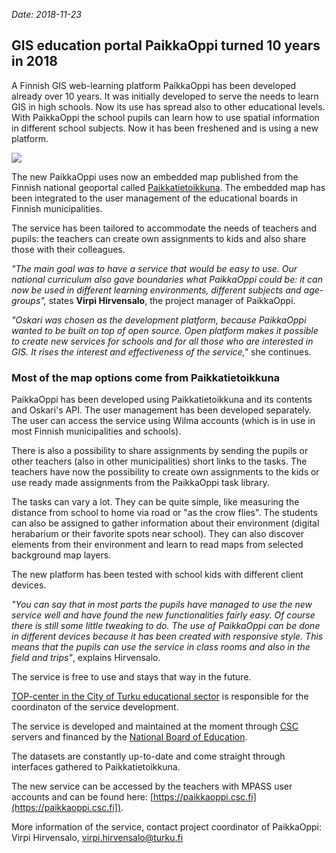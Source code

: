 *Date: 2018-11-23*

## GIS education portal PaikkaOppi turned 10 years in 2018

A Finnish GIS web-learning platform PaikkaOppi has been developed already over 10 years. 
It was initially developed to serve the needs to learn GIS in high schools. 
Now its use has spread also to other educational levels. 
With PaikkaOppi the school pupils can learn how to use spatial information in different school subjects. 
Now it has been freshened and is using a new platform.

<img src="/images/gallery/paikkaoppi.png"/>

The new PaikkaOppi uses now an embedded map published from the Finnish national geoportal called [Paikkatietoikkuna](www.paikkatietoikkuna.fi). The embedded map has been integrated to the user management of the educational boards in Finnish municipalities. 

The service has been tailored to accommodate the needs of teachers and pupils: 
the teachers can create own assignments to kids and also share those with their colleagues.

*"The main goal was to have a service that would be easy to use. Our national curriculum also gave boundaries what PaikkaOppi could be: 
it can now be used in  different learning environments, different subjects and age-groups",* 
states **Virpi Hirvensalo**, the project manager of PaikkaOppi.

*"Oskari was chosen as the development platform, because PaikkaOppi wanted to be built on top of open source. 
Open platform makes it possible to create new services for schools and for all those who are interested in GIS. 
It rises the interest and effectiveness of the service,"* she continues.

### Most of the map options come from Paikkatietoikkuna
PaikkaOppi has been developed using Paikkatietoikkuna and its contents and Oskari's API. 
The user management has been developed separately. The user can access the service using Wilma accounts (which is in use in most Finnish municipalities and schools).

There is also a possibility to share assignments by sending the pupils or other teachers (also in other municipalities) 
short links to the tasks. The teachers have now the possibility to create own assignments to the kids or use ready made 
assignments from the PaikkaOppi task library.

The tasks can vary a lot. They can be quite simple, like measuring the distance from school to home via road or "as the crow flies".
The students can also be assigned to gather information about their environment (digital herabarium or their favorite spots near school). They can also discover elements from their environment and learn to read maps from selected background map layers.

The new platform has been tested with school kids with different client devices.

*"You can say that in most parts the pupils have managed to use the new service well and have found the new functionalities fairly easy. 
Of course there is still some little tweaking to do. The use of PaikkaOppi can be done in different devices because it has been created with responsive style. This means that the pupils can use the service in class rooms and also in the field and trips"*, explains Hirvensalo.

The service is free to use and stays that way in the future. 

[TOP-center in the City of Turku educational sector](https://edu.turku.fi/top-keskus/) is responsible for the coordinaton of the service development. 

The service is developed and maintained at the moment through [CSC](https://www.csc.fi/) servers and financed by the [National Board of Education](https://www.oph.fi/). 

The datasets are constantly up-to-date and come straight through interfaces gathered to Paikkatietoikkuna.

The new service can be accessed by the teachers with MPASS user accounts and can be found here: [https://paikkaoppi.csc.fi](https://paikkaoppi.csc.fi]).

More information of the service, contact project coordinator of PaikkaOppi:
Virpi Hirvensalo, virpi.hirvensalo@turku.fi
